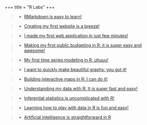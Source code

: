 +++
title = "R Labs"
+++


>- [RMarkdown is easy to learn!](https://jolly-blackwell-61e18b.netlify.com/post/rmarkdown-is-easy-to-learn/)

>- [Creating my first website is a breeze!](https://jolly-blackwell-61e18b.netlify.com/post/creating-my-first-website-is-a-breeze/)

>- [I made my first web application in just few minutes!](https://jolly-blackwell-61e18b.netlify.com/post/i-made-my-first-web-application-in-just-few-minutes/)

>- [Making my first public budgeting in R: it is super easy and awesome!](https://jolly-blackwell-61e18b.netlify.com/post/making-my-first-public-budgeting-in-r-it-is-super-easy-and-awesome/)

>- [My first time series modeling in R: uhuuu!](https://jolly-blackwell-61e18b.netlify.com/post/my-first-time-series-in-r-uhuuu/)

>- [I want to quickly make beautiful graphs: you got it!](https://jolly-blackwell-61e18b.netlify.com/post/i-want-to-quickly-make-beautiful-graphs-you-got-it/)

>- [Building interactive maps in R: I can do it!](https://jolly-blackwell-61e18b.netlify.com/post/building-interactive-maps-in-r-i-can-do-it/)

>- [Understanding my data with R: It is super fast and easy!](https://jolly-blackwell-61e18b.netlify.com/post/understanding-my-data-with-r-it-is-super-easy-and-fast/)

>- [Inferential statistics is uncomplicated with R!](https://jolly-blackwell-61e18b.netlify.com/post/inferential-statistics-is-uncomplicated-with-r/)

>- [Learning how to play with data in R is fun and easy!](https://jolly-blackwell-61e18b.netlify.com/post/learning-how-to-play-with-data-in-r-is-fun-and-easy/)

>- [Artificial intelligence is straightforward in R](https://jolly-blackwell-61e18b.netlify.com/post/artificial-intelligence-is-straightforward-in-r/)
